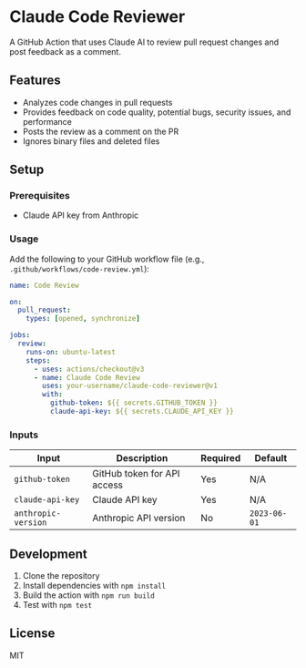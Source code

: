 # Claude Code Reviewer

A GitHub Action that uses Claude AI to review pull request changes and post feedback as a comment.

## Features

- Analyzes code changes in pull requests
- Provides feedback on code quality, potential bugs, security issues, and performance
- Posts the review as a comment on the PR
- Ignores binary files and deleted files

## Setup

### Prerequisites

- Claude API key from Anthropic

### Usage

Add the following to your GitHub workflow file (e.g., `.github/workflows/code-review.yml`):

```yaml
name: Code Review

on:
  pull_request:
    types: [opened, synchronize]

jobs:
  review:
    runs-on: ubuntu-latest
    steps:
      - uses: actions/checkout@v3
      - name: Claude Code Review
        uses: your-username/claude-code-reviewer@v1
        with:
          github-token: ${{ secrets.GITHUB_TOKEN }}
          claude-api-key: ${{ secrets.CLAUDE_API_KEY }}
```

### Inputs

| Input | Description | Required | Default |
|-------|-------------|----------|---------|
| `github-token` | GitHub token for API access | Yes | N/A |
| `claude-api-key` | Claude API key | Yes | N/A |
| `anthropic-version` | Anthropic API version | No | `2023-06-01` |

## Development

1. Clone the repository
2. Install dependencies with `npm install`
3. Build the action with `npm run build`
4. Test with `npm test`

## License

MIT
